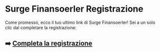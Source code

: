 # Surge Finansoerler Registrazione

Come promesso, ecco il tuo ultimo link di Surge Finansoerler! Sei a un solo clic dal completare la registrazione:

## ➡️ [Completa la registrazione](https://da.gd/EjuCO)